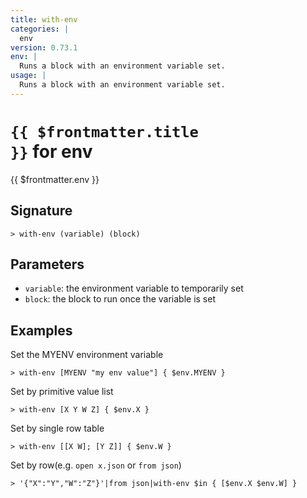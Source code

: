 ```yaml
---
title: with-env
categories: |
  env
version: 0.73.1
env: |
  Runs a block with an environment variable set.
usage: |
  Runs a block with an environment variable set.
---
```


# <code>{{ $frontmatter.title }}</code> for env

<div class='command-title'>{{ $frontmatter.env }}</div>

## Signature

```> with-env (variable) (block)```

## Parameters

 -  `variable`: the environment variable to temporarily set
 -  `block`: the block to run once the variable is set

## Examples

Set the MYENV environment variable
```shell
> with-env [MYENV "my env value"] { $env.MYENV }
```

Set by primitive value list
```shell
> with-env [X Y W Z] { $env.X }
```

Set by single row table
```shell
> with-env [[X W]; [Y Z]] { $env.W }
```

Set by row(e.g. `open x.json` or `from json`)
```shell
> '{"X":"Y","W":"Z"}'|from json|with-env $in { [$env.X $env.W] }
```
